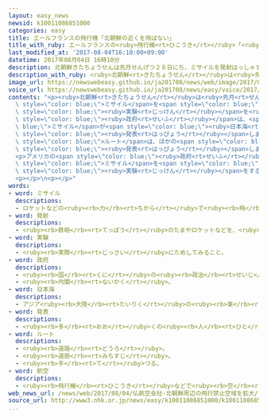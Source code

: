```yaml
---
layout: easy_news
newsid: k10011086851000
categories: easy
title: エールフランスの飛行機「北朝鮮の近くを飛ばない」
title_with_ruby: エールフランスの<ruby>飛行機<rt>ひこうき</rt></ruby>「<ruby>北朝鮮<rt>きたちょうせん</rt></ruby>の<ruby>近<rt>ちか</rt></ruby>くを<ruby>飛<rt>と</rt></ruby>ばない」
last_modified_at: '2017-08-04T16:10:00+09:00'
datetime: 2017年08月04日 16時10分
description: 北朝鮮きたちょうせんは先月せんげつ２８日にち、ミサイルを発射はっしゃする実験じっけんを行おこないました。
description_with_ruby: <ruby>北朝鮮<rt>きたちょうせん</rt></ruby>は<ruby>先月<rt>せんげつ</rt></ruby>２８<ruby>日<rt>にち</rt></ruby>、ミサイルを<ruby>発射<rt>はっしゃ</rt></ruby>する<ruby>実験<rt>じっけん</rt></ruby>を<ruby>行<rt>おこな</rt></ruby>いました。
image_url: https://newswebeasy.github.io/ja201708/news/web/image/2017/08/04/k10011086851000.jpg
voice_url: https://newswebeasy.github.io/ja201708/news/easy/voice/2017/08/04/k10011086851000.mp3
contents: "<p><ruby>北朝鮮<rt>きたちょうせん</rt></ruby>は<ruby>先月<rt>せんげつ</rt></ruby>２８<ruby>日<rt>にち</rt></ruby>、<span\
  \ style=\"color: blue;\">ミサイル</span>を<span style=\"color: blue;\"><ruby>発射<rt>はっしゃ</rt></ruby></span>する<span\
  \ style=\"color: blue;\"><ruby>実験<rt>じっけん</rt></ruby></span>を<ruby>行<rt>おこな</rt></ruby>いました。アメリカの<span\
  \ style=\"color: blue;\"><ruby>政府<rt>せいふ</rt></ruby></span>は、<span style=\"color:\
  \ blue;\">ミサイル</span>が<span style=\"color: blue;\"><ruby>日本海<rt>にほんかい</rt></ruby></span>に<ruby>落<rt>お</rt></ruby>ちる<ruby>少<rt>すこ</rt></ruby>し<ruby>前<rt>まえ</rt></ruby>に、<ruby>東京<rt>とうきょう</rt></ruby>を<ruby>出発<rt>しゅっぱつ</rt></ruby>してパリに<ruby>向<rt>む</rt></ruby>かっていたエールフランスの<ruby>飛行機<rt>ひこうき</rt></ruby>がその<ruby>近<rt>ちか</rt></ruby>くを<ruby>飛<rt>と</rt></ruby>んでいたと<span\
  \ style=\"color: blue;\"><ruby>発表<rt>はっぴょう</rt></ruby></span>しました。</p>\n<p>エールフランスは<ruby>３日<rt>みっか</rt></ruby>、この<ruby>飛行機<rt>ひこうき</rt></ruby>が<ruby>飛<rt>と</rt></ruby>んでいた<span\
  \ style=\"color: blue;\">ルート</span>は、ほかの<span style=\"color: blue;\"><ruby>航空<rt>こうくう</rt></ruby></span><ruby>会社<rt>がいしゃ</rt></ruby>もたくさん<ruby>利用<rt>りよう</rt></ruby>していて、<ruby>安全<rt>あんぜん</rt></ruby>に<ruby>問題<rt>もんだい</rt></ruby>はなかったと<ruby>言<rt>い</rt></ruby>いました。しかし、もっと<ruby>安全<rt>あんぜん</rt></ruby>にするために、<ruby>北朝鮮<rt>きたちょうせん</rt></ruby>の<ruby>近<rt>ちか</rt></ruby>くを<ruby>飛<rt>と</rt></ruby>ばないようにすると<span\
  \ style=\"color: blue;\"><ruby>発表<rt>はっぴょう</rt></ruby></span>しました。これからは、<ruby>日本<rt>にっぽん</rt></ruby>とフランスの<ruby>間<rt>あいだ</rt></ruby>を<ruby>飛<rt>と</rt></ruby>ぶ<ruby>飛行機<rt>ひこうき</rt></ruby>は<ruby>韓国<rt>かんこく</rt></ruby>や<ruby>中国<rt>ちゅうごく</rt></ruby>、ロシアの<ruby>上<rt>うえ</rt></ruby>を<ruby>飛<rt>と</rt></ruby>ぶと<ruby>言<rt>い</rt></ruby>っています。</p>\n\
  <p>アメリカの<span style=\"color: blue;\"><ruby>政府<rt>せいふ</rt></ruby></span>は、<ruby>北朝鮮<rt>きたちょうせん</rt></ruby>がほかの<ruby>国<rt>くに</rt></ruby>に<ruby>連絡<rt>れんらく</rt></ruby>しないで<span\
  \ style=\"color: blue;\">ミサイル</span>を<span style=\"color: blue;\"><ruby>発射<rt>はっしゃ</rt></ruby></span>する<span\
  \ style=\"color: blue;\"><ruby>実験<rt>じっけん</rt></ruby></span>をするため、<ruby>飛行機<rt>ひこうき</rt></ruby>や<ruby>船<rt>ふね</rt></ruby>は<ruby>危険<rt>きけん</rt></ruby>になっていると<ruby>言<rt>い</rt></ruby>っています。</p>\n\
  <p></p>\n<p></p>"
words:
- word: ミサイル
  descriptions:
  - ロケットなどの<ruby><rb>力</rb><rt>ちから</rt></ruby>で<ruby><rb>飛</rb><rt>と</rt></ruby>び、<ruby><rb>誘導</rb><rt>ゆうどう</rt></ruby><ruby><rb>装置</rb><rt>そうち</rt></ruby>によって、<ruby><rb>目標</rb><rt>もくひょう</rt></ruby>をとらえる<ruby><rb>爆弾</rb><rt>ばくだん</rt></ruby>。<ruby><rb>誘導弾</rb><rt>ゆうどうだん</rt></ruby>。
- word: 発射
  descriptions:
  - <ruby><rb>鉄砲</rb><rt>てっぽう</rt></ruby>のたまやロケットなどを、<ruby><rb>打</rb><rt>う</rt></ruby>ち<ruby><rb>出</rb><rt>だ</rt></ruby>すこと。
- word: 実験
  descriptions:
  - <ruby><rb>実際</rb><rt>じっさい</rt></ruby>にためしてみること。
- word: 政府
  descriptions:
  - <ruby><rb>国</rb><rt>くに</rt></ruby>の<ruby><rb>政治</rb><rt>せいじ</rt></ruby>を<ruby><rb>行</rb><rt>おこな</rt></ruby>うところ。
  - <ruby><rb>内閣</rb><rt>ないかく</rt></ruby>。
- word: 日本海
  descriptions:
  - アジア<ruby><rb>大陸</rb><rt>たいりく</rt></ruby>の<ruby><rb>東</rb><rt>ひがし</rt></ruby>と<ruby><rb>日本列島</rb><rt>にほんれっとう</rt></ruby>にはさまれた<ruby><rb>海</rb><rt>うみ</rt></ruby>。
- word: 発表
  descriptions:
  - <ruby><rb>多</rb><rt>おお</rt></ruby>くの<ruby><rb>人</rb><rt>ひと</rt></ruby>に<ruby><rb>広</rb><rt>ひろ</rt></ruby>く<ruby><rb>知</rb><rt>し</rt></ruby>らせること。
- word: ルート
  descriptions:
  - <ruby><rb>道路</rb><rt>どうろ</rt></ruby>。
  - <ruby><rb>道筋</rb><rt>みちすじ</rt></ruby>。
  - <ruby><rb>手</rb><rt>て</rt></ruby>づる。
- word: 航空
  descriptions:
  - <ruby><rb>飛行機</rb><rt>ひこうき</rt></ruby>などで<ruby><rb>空</rb><rt>そら</rt></ruby>を<ruby><rb>飛</rb><rt>と</rt></ruby>ぶこと。
web_news_url: /news/web/2017/08/04/仏航空会社-北朝鮮周辺の飛行禁止空域を拡大/
source_url: http://www3.nhk.or.jp/news/easy/k10011086851000/k10011086851000.html
...
```


